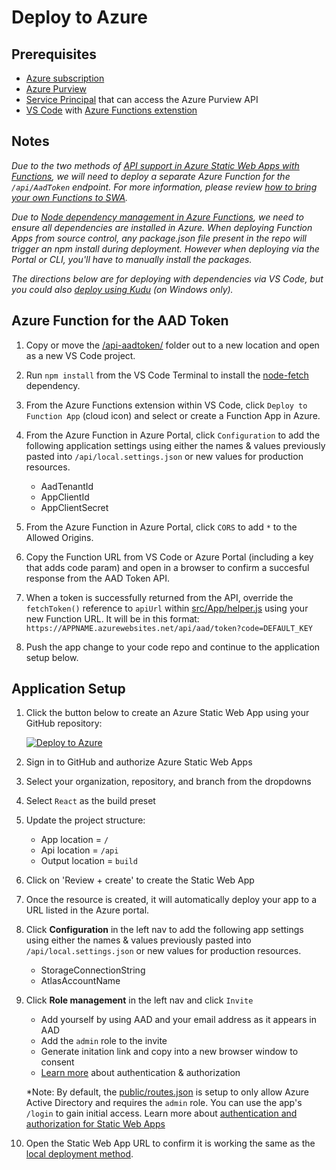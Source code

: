 # Deploy to Azure

## Prerequisites
- [Azure subscription](https://azure.microsoft.com/free/)
- [Azure Purview](https://azure.microsoft.com/en-us/services/purview/)
- [Service Principal](https://docs.microsoft.com/en-us/azure/purview/tutorial-using-rest-apis#create-a-service-principal-application) that can access the Azure Purview API
- [VS Code](https://code.visualstudio.com/) with [Azure Functions extenstion](https://marketplace.visualstudio.com/items?itemName=ms-azuretools.vscode-azurefunctions)

## Notes

*Due to the two methods of [API support in Azure Static Web Apps with Functions](https://docs.microsoft.com/en-us/azure/static-web-apps/apis), we will need to deploy a separate Azure Function for the `/api/AadToken` endpoint. For more information, please review [how to bring your own Functions to SWA](https://docs.microsoft.com/en-us/azure/static-web-apps/functions-bring-your-own).*

*Due to [Node dependency management in Azure Functions](https://docs.microsoft.com/en-us/azure/azure-functions/functions-reference-node#dependency-management), we need to ensure all dependencies are installed in Azure. When deploying Function Apps from source control, any package.json file present in the repo will trigger an npm install during deployment. However when deploying via the Portal or CLI, you'll have to manually install the packages.*

*The directions below are for deploying with dependencies via VS Code, but you could also [deploy using Kudu](https://docs.microsoft.com/en-us/azure/azure-functions/functions-reference-node#using-kudu) (on Windows only).*

## Azure Function for the AAD Token
1. Copy or move the [/api-aadtoken/](./api-aadtoken/) folder out to a new location and open as a new VS Code project.

1. Run `npm install` from the VS Code Terminal to install the [node-fetch](https://www.npmjs.com/package/node-fetch) dependency.

1. From the Azure Functions extension within VS Code, click `Deploy to Function App` (cloud icon) and select or create a Function App in Azure.

1. From the Azure Function in Azure Portal, click `Configuration` to add the following application settings using either the names & values previously pasted into `/api/local.settings.json` or new values for production resources.
    - AadTenantId
    - AppClientId
    - AppClientSecret

1.  From the Azure Function in Azure Portal, click `CORS` to add `*` to the Allowed Origins.

1. Copy the Function URL from VS Code or Azure Portal (including a key that adds code param) and open in a browser to confirm a succesful response from the AAD Token API.

1. When a token is successfully returned from the API, override the `fetchToken()` reference to `apiUrl` within [src/App/helper.js](./src/App/helper.js#L26) using your new Function URL. It will be in this format: `https://APPNAME.azurewebsites.net/api/aad/token?code=DEFAULT_KEY`

1. Push the app change to your code repo and continue to the application setup below.

## Application Setup
1. Click the button below to create an Azure Static Web App using your GitHub repository:

    [![Deploy to Azure](https://aka.ms/deploytoazurebutton)](https://portal.azure.com/?feature.customportal=false#create/Microsoft.StaticApp)

1. Sign in to GitHub and authorize Azure Static Web Apps
1. Select your organization, repository, and branch from the dropdowns
1. Select `React` as the build preset
1. Update the project structure:
    - App location = `/`
    - Api location = `/api`
    - Output location = `build`
1. Click on 'Review + create' to create the Static Web App

1. Once the resource is created, it will automatically deploy your app to a URL listed in the Azure portal.

1. Click **Configuration** in the left nav to add the following app settings using either the names & values previously pasted into `/api/local.settings.json` or new values for production resources.
    - StorageConnectionString
    - AtlasAccountName
    <!-- AadTenantId,  AppClientId, AppClientSecret-->

1. Click **Role management** in the left nav and click `Invite`
    - Add yourself by using AAD and your email address as it appears in AAD
    - Add the `admin` role to the invite
    - Generate initation link and copy into a new browser window to consent
    - [Learn more](https://docs.microsoft.com/en-us/azure/static-web-apps/authentication-authorization) about authentication & authorization

    *Note: By default, the [public/routes.json](./public/routes.json) is setup to only allow Azure Active Directory and requires the `admin` role. You can use the app's `/login` to gain initial access. Learn more about [authentication and authorization for Static Web Apps](https://docs.microsoft.com/en-us/azure/static-web-apps/authentication-authorization)

1. Open the Static Web App URL to confirm it is working the same as the [local deployment method](./README.md).
